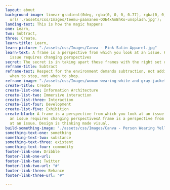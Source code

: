 ```yaml
---
layout: about
background-image: linear-gradient(0deg, rgba(0, 0, 0, 0.77), rgba(0, 0, 0, 0.77)),
  url('./assets/css/Images/teemu-paananen-OOE4xAnBhKo-unsplash.jpg');
landing-text: This is how the magic happens
one: Learn,
two: Subtract,
three: Create.
learn-title: Learn,
learn-picture: "./assets/css/Images/Canva - Pink Satin Apparel.jpg"
learn-text: A frame is a perspective from which you look at an issue. Reframing an
  issue requires changing perspectives
secret: The secret is in taking apart these frames with the right set of tools.
reframe-title: Subtract
reframe-text: Respect for the environment demands subtraction, not addition—knowing
  when to stop, not when to shop.
reframe-image: "./assets/css/Images/woman-wearing-white-and-gray-jacket-1070029.jpg"
create-title: Create
create-list-one: Information Architecture
create-list-two: Immersive interaction
create-list-three: Interaction
create-list-four: Development
create-list-five: Exhibition
create-blurb: A frame is a perspective from which you look at an issue. Reframing
  an issue requires changing perspectivesA frame is a perspective from which you look
  at an issue. Design is thinking made visual.
build-something-image: "./assets/css/Images/Canva - Person Wearing Yellow Shoes.jpg"
something-text-one: something
something-text-two: substance
something-text-three: existent
something-text-four: commodity
footer-link-one: Dribble
footer-link-one-url: 
footer-link-two: Twitter
footer-link-two-url: "#"
footer-link-three: Behance
footer-link-three-url: "#"

---
```

